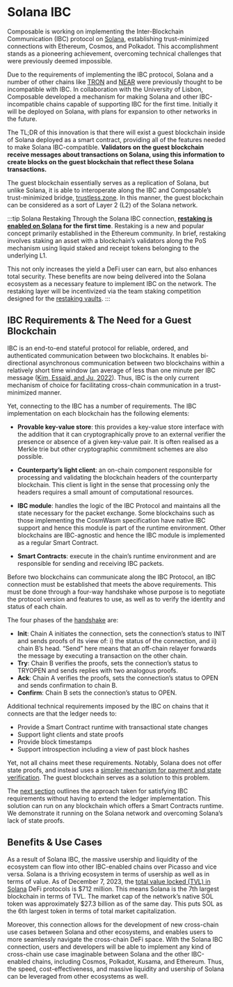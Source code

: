 # Solana IBC

Composable is working on implementing the Inter-Blockchain Communication (IBC) protocol on [Solana](https://solana.com/), establishing trust-minimized connections with Ethereum, Cosmos, and Polkadot. This accomplishment stands as a pioneering achievement, overcoming technical challenges that were previously deemed impossible.

Due to the requirements of implementing the IBC protocol, Solana and a number of other chains like [TRON](https://tron.network/) and [NEAR](https://near.org/) were previously thought to be incompatible with IBC. In collaboration with the University of Lisbon, Composable developed a mechanism for making Solana and other IBC-incompatible chains capable of supporting IBC for the first time. Initially it will be deployed on Solana, with plans for expansion to other networks in the future.

The TL;DR of this innovation is that there will exist a guest blockchain inside of Solana deployed as a smart contract, providing all of the features needed to make Solana IBC-compatible. **Validators on the guest blockchain receive messages about transactions on Solana, using this information to create blocks on the guest blockchain that reflect these Solana transactions.** 

The guest blockchain essentially serves as a replication of Solana, but unlike Solana, it is able to interoperate along the IBC and Composable’s trust-minimized bridge, [trustless.zone](https://app.trustless.zone/). In this manner, the guest blockchain can be considered as a sort of Layer 2 (L2) of the Solana network.

:::tip Solana Restaking
Through the Solana IBC connection, **[restaking is enabled on Solana](../solana-restaking.md) for the first time**. Restaking is a new and popular concept primarily established in the Ethereum community. In brief, restaking involves staking an asset with a blockchain’s validators along the PoS mechanism using liquid staked and receipt tokens belonging to the underlying L1.

This not only increases the yield a DeFi user can earn, but also enhances total security. These benefits are now being delivered into the Solana ecosystem as a necessary feature to implement IBC on the network. The restaking layer will be incentivized via the team staking competition designed for the [restaking vaults](../solana-restaking/vaults.md).
:::

## IBC Requirements & The Need for a Guest Blockchain
IBC is an end-to-end stateful protocol for reliable, ordered, and authenticated communication between two blockchains. It enables bi-directional asynchronous communication between two blockchains within a relatively short time window (an average of less than one minute per IBC message ([Kim, Essaid, and Ju, 2022](https://ieeexplore.ieee.org/document/9919970/)). Thus, IBC is the only current mechanism of choice for facilitating cross-chain communication in a trust-minimized manner.

Yet, connecting to the IBC has a number of requirements. The IBC implementation on each blockchain has the following elements:

- **Provable key-value store**: this provides a key-value store interface with the addition that it can cryptographically prove to an external verifier the presence or absence of a given key-value pair. It is often realised as a Merkle trie but other cryptographic commitment schemes are also possible.

- **Counterparty’s light client**: an on-chain component responsible for processing and validating the blockchain headers of the counterparty blockchain. This client is light in the sense that processing only the headers requires a small amount of computational resources.

- **IBC module**: handles the logic of the IBC Protocol and maintains all the state necessary for the packet exchange. Some blockchains such as those implementing the CosmWasm specification have native IBC support and hence this module is part of the runtime environment. Other blockchains are IBC-agnostic and hence the IBC module is implemented as a regular Smart Contract.

- **Smart Contracts**: execute in the chain’s runtime environment and are responsible for sending and receiving IBC packets.

Before two blockchains can communicate along the IBC Protocol, an IBC connection must be established that meets the above requirements. This must be done through a four-way handshake whose purpose is to negotiate the protocol version and features to use, as well as to verify the identity and status of each chain.

The four phases of the [handshake](https://github.com/cosmos/ibc/tree/main/spec/core/ics-023-vector-commitments) are:

- **Init**: Chain A initiates the connection, sets the connection’s status to INIT and sends proofs of its view of: i) the status of the connection, and ii) chain B’s head. “Send” here means that an off-chain relayer forwards the message by executing a transaction on the other chain.
- **Try**: Chain B verifies the proofs, sets the connection’s status to TRYOPEN and sends replies with two analogous proofs.
- **Ack**: Chain A verifies the proofs, sets the connection’s status to OPEN and sends confirmation to chain B.
- **Confirm**: Chain B sets the connection’s status to OPEN.

Additional technical requirements imposed by the IBC on chains that it connects are that the ledger needs to: 

- Provide a Smart Contract runtime with transactional state changes
- Support light clients and state proofs
- Provide block timestamps
- Support introspection including a view of past block hashes

Yet, not all chains meet these requirements. Notably, Solana does not offer state proofs, and instead uses a [simpler mechanism for payment and state verification](https://docs.solana.com/proposals/simple-payment-and-state-verification). The guest blockchain serves as a solution to this problem.

The [next section](../ibc/solana/technical-overview.md) outlines the approach taken for satisfying IBC requirements without having to extend the ledger implementation.  This solution can run on any blockchain which offers a Smart Contracts runtime.  We demonstrate it running on the Solana network and overcoming Solana’s lack of state proofs.

## Benefits & Use Cases

As a result of Solana IBC, the massive usership and liquidity of the ecosystem can flow into other IBC-enabled chains over Picasso and vice versa. Solana is a thriving ecosystem in terms of usership as well as in terms of value. As of December 7, 2023, the [total value locked (TVL) in Solana](https://defillama.com/chain/Solana) DeFi protocols is $712 million. This means Solana is the 7th largest blockchain in terms of TVL. The market cap of the network’s native SOL token was approximately $27.3 billion as of the same day. This puts SOL as the 6th largest token in terms of total market capitalization.

Moreover, this connection allows for the development of new cross-chain use cases between Solana and other ecosystems, and enables users to more seamlessly navigate the cross-chain DeFi space. With the Solana IBC connection, users and developers will be able to implement any kind of cross-chain use case imaginable between Solana and the other IBC-enabled chains, including Cosmos, Polkadot, Kusama, and Ethereum. Thus, the speed, cost-effectiveness, and massive liquidity and usership of Solana can be leveraged from other ecosystems as well.
